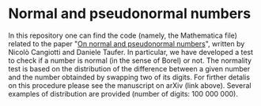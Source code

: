 # Normal and pseudonormal numbers
In this repository one can find the code (namely, the Mathematica file) related to the paper "[On normal and pseudonormal numbers](https://arxiv.org/abs/2102.05925)", written by Nicolò Cangiotti and Daniele Taufer. In particular, we have developed a test to check if a number is normal (in the sense of Borel) or not. The normality test is based on the distribution of the difference between a given number and the number obtainded by swapping two of its digits. For firther detalis on this procedure please see the manuscript on arXiv (link above). Several examples of distribution are provided (number of digits: 100 000 000). 
